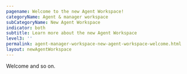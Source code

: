 ```yaml
---
pagename: Welcome to the new Agent Workspace!
categoryName: Agent & manager workspace
subCategoryName: New Agent Workspace
indicator: both
subtitle: Learn more about the new Agent Workspace
level3: ''
permalink: agent-manager-workspace-new-agent-workspace-welcome.html
layout: newAgentWorkspace
---
```


Welcome and so on.
